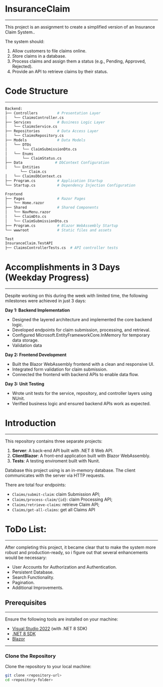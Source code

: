 # InsuranceClaim
---
This project is an assignment to create a simplified version of an Insurance Claim System..

The system should:

1. Allow customers to file claims online.
2. Store claims in a database.
3. Process claims and assign them a status (e.g., Pending, Approved, Rejected).
4. Provide an API to retrieve claims by their status.

# Code Structure 
---
 ```bash
Backend:
├── Controllers         # Presentation Layer
│   └── ClaimsController.cs
├── Services            # Business Logic Layer
│   └── ClaimsService.cs
├── Repositories        # Data Access Layer
│   └── ClaimsRepository.cs
├── Models              # Data Models
│   └── DTOs            
│       └── ClaimSubmissionDto.cs
│   └── Enums            
│       └── ClaimStatus.cs
├── Data               # DbContext Configuration
│   └── Entities
        └── Claim.cs
│   └── ClaimsDbContext.cs
├── Program.cs          # Application Startup
└── Startup.cs          # Dependency Injection Configuration
 ```

 ```bash
Frontend
├── Pages               # Razor Pages
│   └── Home.razor    
├── Shared              # Shared Components
│   └── NavMenu.razor   
│   └── ClaimDto.cs
│   └── ClaimSubmissionDto.cs
├── Program.cs          # Blazor WebAssembly Startup
└── wwwroot             # Static files and assets
````

 ```bash
Test
InsuranceClaim.TestAPI
├── ClaimsControllerTests.cs  # API controller tests
````
# Accomplishments in 3 Days (Weekday Progress)
---
Despite working on this during the week with limited time, the following milestones were achieved in just 3 days:

**Day 1: Backend Implementation**

- Designed the layered architecture and implemented the core backend logic.
- Developed endpoints for claim submission, processing, and retrieval.
- Configured Microsoft.EntityFrameworkCore.InMemory for temporary data storage.
- Validation data

**Day 2: Frontend Development**

- Built the Blazor WebAssembly frontend with a clean and responsive UI.
- Integrated form validation for claim submission.
- Connected the frontend with backend APIs to enable data flow.

**Day 3: Unit Testing**

- Wrote unit tests for the service, repository, and controller layers using NUnit.
- Verified business logic and ensured backend APIs work as expected.

# Introduction
---
This repository contains three separate projects:

1. **Server**: A back-end API built with .NET 8 Web API.
2. **ClientBlazor**: A front-end application built with Blazor WebAssembly.
3. **Tests**: A testing enviroment built with Nunit.

Database this project using is an in-memory database.
The client communicates with the server via HTTP requests.

There are total four endpoints:

- `Claims/submit-claim`: claim Submission API;
- `Claims/process-claim/{id}`: claim Processing API;
- `Claims/retrieve-claims`: retrieve Claim API;
- `Claims/get-all-claims`: get all Claims API

# ToDo List:
---
After completing this project, it became clear that to make the system more robust and production-ready, so i figure out that several enhancements would be necessary:

 - User Accounts for Authorization and Authentication.
 - Persistent Database.
 - Search Functionality.
 - Pagination.
 - Additional Improvements.

## Prerequisites
---
Ensure the following tools are installed on your machine:

- [Visual Studio 2022](https://visualstudio.microsoft.com/) (with .NET 8 SDK)
- [.NET 8 SDK](https://dotnet.microsoft.com/download/dotnet/8.0)
- [Blazor](https://dotnet.microsoft.com/en-us/apps/aspnet/web-apps/blazor)

---

### **Clone the Repository**
Clone the repository to your local machine:
```bash
git clone <repository-url>
cd <repository-folder>
